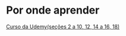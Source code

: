 # Por onde aprender

[Curso da Udemy(seções 2 a 10, 12, 14 a 16, 18)](https://www.udemy.com/course/the-complete-web-development-bootcamp/)
